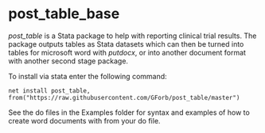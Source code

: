 # post_table_base
*post_table* is a Stata package to help with reporting clinical trial results. The package outputs tables as Stata datasets which can then be turned into tables for microsoft word with _putdocx_, or into another document format with another second stage package.

To install via stata enter the following command:

`net install post_table, from("https://raw.githubusercontent.com/GForb/post_table/master")`

See the do files in the Examples folder for syntax and examples of how to create word documents with from your do file.
